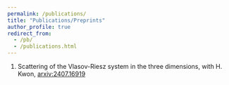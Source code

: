 ```yaml
---
permalink: /publications/
title: "Publications/Preprints"
author_profile: true
redirect_from: 
  - /pb/
  - /publications.html
---
```



1. Scattering of the Vlasov-Riesz system in the three dimensions, with H. Kwon, [arxiv:2407.16919](https://arxiv.org/abs/2407.16919)


